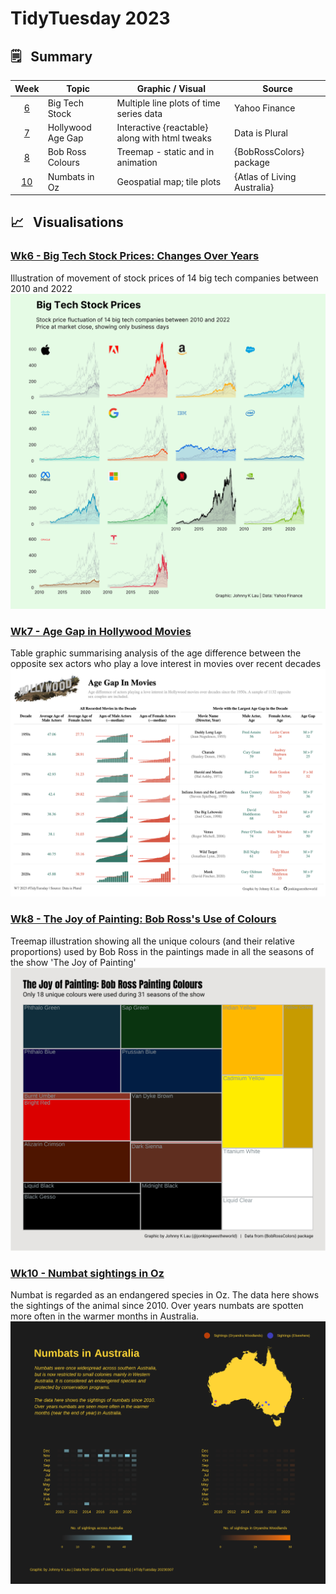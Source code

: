 # TidyTuesday 2023

## :spiral_notepad:	&nbsp; Summary 
| Week               | Topic                | Graphic / Visual                                | Source                     |
|:------------------:|----------------------|-------------------------------------------------|----------------------------|
| [6](20230207wk6)   | Big Tech Stock       | Multiple line plots of time series data         | Yahoo Finance              |
| [7](20230214wk7)   | Hollywood Age Gap    | Interactive {reactable} along with html tweaks  | Data is Plural             |
| [8](20230221wk8)   | Bob Ross Colours     | Treemap - static and in animation               | {BobRossColors} package    |
| [10](20230307wk10) | Numbats in Oz        | Geospatial map; tile plots                      | {Atlas of Living Australia}|


## :chart_with_upwards_trend: &nbsp; Visualisations 

### **[Wk6 - Big Tech Stock Prices: Changes Over Years](20230207wk6)**
Illustration of movement of stock prices of 14 big tech companies between 2010 and 2022
![Screenshot](20230207wk6/tt20230207wk6_techstockprice.png)


### **[Wk7 - Age Gap in Hollywood Movies](20230214wk7)**
Table graphic summarising analysis of the age difference between the opposite sex actors who play a love interest in movies over recent decades
![Screenshot](20230214wk7/tt20230214wk7_hollywoodAge.png)


### **[Wk8 - The Joy of Painting: Bob Ross's Use of Colours](20230221wk8)**
Treemap illustration showing all the unique colours (and their relative proportions) used by Bob Ross in the paintings made in all the seasons of the show 'The Joy of Painting'
![Screenshot](20230221wk8/tt20230221wk8_BRcolor_uniq.png)


### **[Wk10 - Numbat sightings in Oz](20230307wk10)**
Numbat is regarded as an endangered species in Oz. The data here shows the sightings of the animal since 2010. Over years numbats are spotten more often in the warmer months in Australia.
![Screenshot](20230307wk10/tt20230307wk10_numbats.png)
